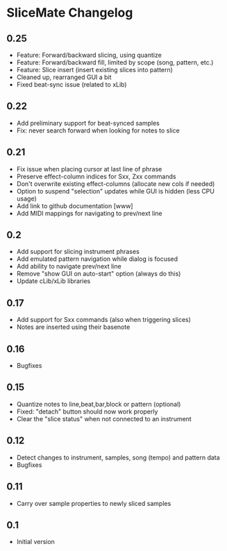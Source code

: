 # SliceMate Changelog

## 0.25
- Feature: Forward/backward slicing, using quantize
- Feature: Forward/backward fill, limited by scope (song, pattern, etc.)
- Feature: Slice insert (insert existing slices into pattern)
- Cleaned up, rearranged GUI a bit 
- Fixed beat-sync issue (related to xLib) 

## 0.22
- Add preliminary support for beat-synced samples 
- Fix: never search forward when looking for notes to slice

## 0.21
- Fix issue when placing cursor at last line of phrase
- Preserve effect-column indices for Sxx, Zxx commands
- Don't overwrite existing effect-columns (allocate new cols if needed)
- Option to suspend "selection" updates while GUI is hidden (less CPU usage)
- Add link to github documentation [www]
- Add MIDI mappings for navigating to prev/next line 

## 0.2
- Add support for slicing instrument phrases
- Add emulated pattern navigation while dialog is focused
- Add ability to navigate prev/next line 
- Remove "show GUI on auto-start" option (always do this)
- Update cLib/xLib libraries

## 0.17

- Add support for Sxx commands (also when triggering slices)
- Notes are inserted using their basenote

## 0.16

- Bugfixes

## 0.15

- Quantize notes to line,beat,bar,block or pattern (optional)
- Fixed: "detach" button should now work properly
- Clear the "slice status" when not connected to an instrument

## 0.12

- Detect changes to instrument, samples, song (tempo) and pattern data
- Bugfixes

## 0.11

- Carry over sample properties to newly sliced samples

## 0.1 

- Initial version 
